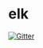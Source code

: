 # elk

[![Gitter](https://badges.gitter.im/priyasharma27021992/elk.svg)](https://gitter.im/priyasharma27021992/elk?utm_source=badge&utm_medium=badge&utm_campaign=pr-badge&utm_content=badge)